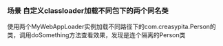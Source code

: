 

### 场景 自定义classloader加载不同包下的两个同名类

使用两个MyWebAppLoader实例加载不同路径下的com.creasypita.Person的类，调用doSomething方法查看效果，发现是连个隔离的Person类
